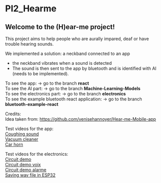 # PI2_Hearme
## Welcome to the (H)ear-me project! <br>
This project aims to help people who are aurally impared, deaf or have trouble hearing sounds. <br>

We implemented a solution: a neckband connected to an app <br>
- the neckband vibrates when a sound is detected <br>
- The sound is then sent to the app by bluetooth and is identified with AI (needs to be implemented).<br>

To see the app: -> go to the branch **react** <br>
To see the AI part: -> go to the branch **Machine-Learning-Models** <br>
To see the electronics part: -> go to the branch **electronics** <br>
To see the example bluetooth react application: -> go to the branch **bluetooth-example-react**<br>

Credits:<br>
Idea taken from: https://github.com/venisehannoyer/Hear-me-Mobile-app

Test videos for the app: <br>
[Coughing sound](https://youtu.be/htk-HbeimwY) <br>
[Vacuum cleaner](https://youtu.be/I0u05wAavY8) <br>
[Car horn](https://youtu.be/mu4MlMqj1s8)<br>

Test videos for the electronics:<br>
[Circuit demo](https://youtu.be/4-SqgYxR2aA) <br>
[Circuit demo voix](https://youtu.be/ixKtBrNozL8)<br>
[Circuit demo alarme](https://youtu.be/dYirIxXml8Y)<br>
[Saving wav file in ESP32](https://youtu.be/FV7ENaNfnCY)




